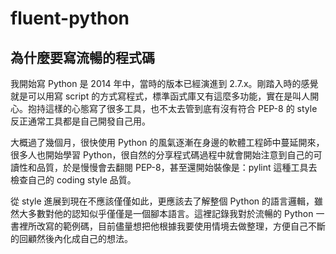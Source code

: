 # fluent-python

## 為什麼要寫流暢的程式碼
我開始寫 Python 是 2014 年中，當時的版本已經演進到  2.7.x。剛踏入時的感覺就是可以用寫 script 的方式寫程式，標準函式庫又有這麼多功能，實在是叫人開心。抱持這樣的心態寫了很多工具，也不太去管到底有沒有符合 PEP-8 的 style 反正通常工具都是自己開發自己用。

大概過了幾個月，很快使用 Python 的風氣逐漸在身邊的軟體工程師中蔓延開來，很多人也開始學習 Python，很自然的分享程式碼過程中就會開始注意到自己的可讀性和品質，於是慢慢會去翻閱 PEP-8，甚至還開始裝像是：pylint 這種工具去檢查自己的 coding style 品質。

從 style 進展到現在不應該僅僅如此，更應該去了解整個 Python 的語言邏輯，雖然大多數對他的認知似乎僅僅是一個腳本語言。這裡記錄我對於流暢的 Python 一書裡所改寫的範例碼，目前儘量想把他根據我要使用情境去做整理，方便自己不斷的回顧然後內化成自己的想法。
